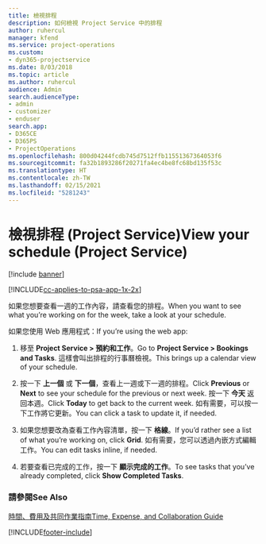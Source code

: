 ```yaml
---
title: 檢視排程
description: 如何檢視 Project Service 中的排程
author: ruhercul
manager: kfend
ms.service: project-operations
ms.custom:
- dyn365-projectservice
ms.date: 8/03/2018
ms.topic: article
ms.author: ruhercul
audience: Admin
search.audienceType:
- admin
- customizer
- enduser
search.app:
- D365CE
- D365PS
- ProjectOperations
ms.openlocfilehash: 800d04244fcdb745d7512ffb11551367364053f6
ms.sourcegitcommit: fa32b1893286f20271fa4ec4be8fc68bd135f53c
ms.translationtype: HT
ms.contentlocale: zh-TW
ms.lasthandoff: 02/15/2021
ms.locfileid: "5281243"
---
```

# <a name="view-your-schedule-project-service"></a><span data-ttu-id="f497b-103">檢視排程 (Project Service)</span><span class="sxs-lookup"><span data-stu-id="f497b-103">View your schedule (Project Service)</span></span>

[!include [banner](../includes/psa-now-project-operations.md)]

[!INCLUDE[cc-applies-to-psa-app-1x-2x](../includes/cc-applies-to-psa-app-1x-2x.md)]

<span data-ttu-id="f497b-104">如果您想要查看一週的工作內容，請查看您的排程。</span><span class="sxs-lookup"><span data-stu-id="f497b-104">When you want to see what you’re working on for the week, take a look at your schedule.</span></span>  
  
 <span data-ttu-id="f497b-105">如果您使用 Web 應用程式：</span><span class="sxs-lookup"><span data-stu-id="f497b-105">If you’re using the web app:</span></span>  
  
1.  <span data-ttu-id="f497b-106">移至 **Project Service > 預約和工作**。</span><span class="sxs-lookup"><span data-stu-id="f497b-106">Go to **Project Service > Bookings and Tasks**.</span></span> <span data-ttu-id="f497b-107">這樣會叫出排程的行事曆檢視。</span><span class="sxs-lookup"><span data-stu-id="f497b-107">This brings up a calendar view of your schedule.</span></span>  
  
2.  <span data-ttu-id="f497b-108">按一下 **上一個** 或 **下一個**，查看上一週或下一週的排程。</span><span class="sxs-lookup"><span data-stu-id="f497b-108">Click **Previous** or **Next** to see your schedule for the previous or next week.</span></span> <span data-ttu-id="f497b-109">按一下 **今天** 返回本週。</span><span class="sxs-lookup"><span data-stu-id="f497b-109">Click **Today** to get back to the current week.</span></span> <span data-ttu-id="f497b-110">如有需要，可以按一下工作將它更新。</span><span class="sxs-lookup"><span data-stu-id="f497b-110">You can click a task to update it, if needed.</span></span>  
  
3.  <span data-ttu-id="f497b-111">如果您想要改為查看工作內容清單，按一下 **格線**。</span><span class="sxs-lookup"><span data-stu-id="f497b-111">If you’d rather see a list of what you’re working on, click **Grid**.</span></span> <span data-ttu-id="f497b-112">如有需要，您可以透過內嵌方式編輯工作。</span><span class="sxs-lookup"><span data-stu-id="f497b-112">You can edit tasks inline, if needed.</span></span>  
  
4.  <span data-ttu-id="f497b-113">若要查看已完成的工作，按一下 **顯示完成的工作**。</span><span class="sxs-lookup"><span data-stu-id="f497b-113">To see tasks that you’ve already completed, click **Show Completed Tasks**.</span></span>  
  
### <a name="see-also"></a><span data-ttu-id="f497b-114">請參閱</span><span class="sxs-lookup"><span data-stu-id="f497b-114">See Also</span></span>  
 [<span data-ttu-id="f497b-115">時間、費用及共同作業指南</span><span class="sxs-lookup"><span data-stu-id="f497b-115">Time, Expense, and Collaboration Guide</span></span>](../psa/time-expense-collaboration-guide.md)


[!INCLUDE[footer-include](../includes/footer-banner.md)]